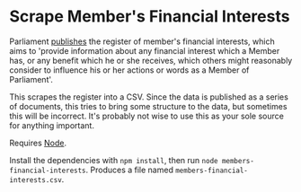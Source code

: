 Scrape Member's Financial Interests
===================================

Parliament [publishes](http://www.publications.parliament.uk/pa/cm/cmregmem.htm) the register of member's financial interests, which aims to 'provide information about any financial interest which a Member has, or any benefit which he or she receives, which others might reasonably consider to influence his or her actions or words as a Member of Parliament'.

This scrapes the register into a CSV. Since the data is published as a series of documents, this tries to bring some structure to the data, but sometimes this will be incorrect. It's probably not wise to use this as your sole source for anything important.

Requires [Node](https://nodejs.org/).

Install the dependencies with `npm install`, then run `node members-financial-interests`. Produces a file named `members-financial-interests.csv`.

